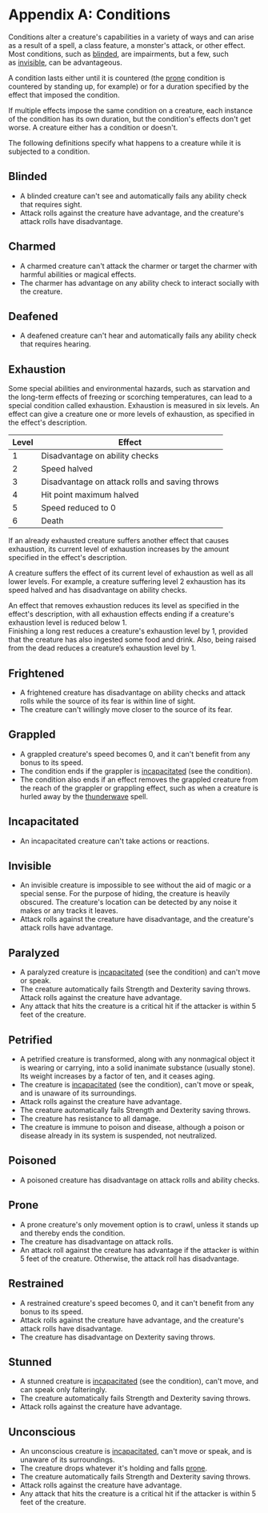 # Appendix A: Conditions

Conditions alter a creature's capabilities in a variety of ways and can arise as a result of a spell, a class feature, a monster's attack, or other effect. Most conditions, such as [blinded](https://www.dndbeyond.com/compendium/rules/basic-rules/appendix-a-conditions#Blinded), are impairments, but a few, such as [invisible](https://www.dndbeyond.com/compendium/rules/basic-rules/appendix-a-conditions#Invisible), can be advantageous.

A condition lasts either until it is countered (the [prone](https://www.dndbeyond.com/compendium/rules/basic-rules/appendix-a-conditions#Prone) condition is countered by standing up, for example) or for a duration specified by the effect that imposed the condition.

If multiple effects impose the same condition on a creature, each instance of the condition has its own duration, but the condition's effects don't get worse. A creature either has a condition or doesn't.

The following definitions specify what happens to a creature while it is subjected to a condition.

## [](https://www.dndbeyond.com/sources/basic-rules/appendix-a-conditions#Blinded)Blinded

- A blinded creature can't see and automatically fails any ability check that requires sight.
- Attack rolls against the creature have advantage, and the creature's attack rolls have disadvantage.

## [](https://www.dndbeyond.com/sources/basic-rules/appendix-a-conditions#Charmed)Charmed

- A charmed creature can't attack the charmer or target the charmer with harmful abilities or magical effects.
- The charmer has advantage on any ability check to interact socially with the creature.

## [](https://www.dndbeyond.com/sources/basic-rules/appendix-a-conditions#Deafened)Deafened

- A deafened creature can't hear and automatically fails any ability check that requires hearing.

## [](https://www.dndbeyond.com/sources/basic-rules/appendix-a-conditions#Exhaustion)Exhaustion

Some special abilities and environmental hazards, such as starvation and the long-term effects of freezing or scorching temperatures, can lead to a special condition called exhaustion. Exhaustion is measured in six levels. An effect can give a creature one or more levels of exhaustion, as specified in the effect's description.

|Level|Effect|
|---|---|
|1|Disadvantage on ability checks|
|2|Speed halved|
|3|Disadvantage on attack rolls and saving throws|
|4|Hit point maximum halved|
|5|Speed reduced to 0|
|6|Death|

  
If an already exhausted creature suffers another effect that causes exhaustion, its current level of exhaustion increases by the amount specified in the effect's description.

A creature suffers the effect of its current level of exhaustion as well as all lower levels. For example, a creature suffering level 2 exhaustion has its speed halved and has disadvantage on ability checks.

An effect that removes exhaustion reduces its level as specified in the effect's description, with all exhaustion effects ending if a creature's exhaustion level is reduced below 1.  
Finishing a long rest reduces a creature's exhaustion level by 1, provided that the creature has also ingested some food and drink. Also, being raised from the dead reduces a creature’s exhaustion level by 1.

## [](https://www.dndbeyond.com/sources/basic-rules/appendix-a-conditions#Frightened)Frightened

- A frightened creature has disadvantage on ability checks and attack rolls while the source of its fear is within line of sight.
- The creature can't willingly move closer to the source of its fear.

## [](https://www.dndbeyond.com/sources/basic-rules/appendix-a-conditions#Grappled)Grappled

- A grappled creature's speed becomes 0, and it can't benefit from any bonus to its speed.
- The condition ends if the grappler is [incapacitated](https://www.dndbeyond.com/compendium/rules/basic-rules/appendix-a-conditions#Incapacitated) (see the condition).
- The condition also ends if an effect removes the grappled creature from the reach of the grappler or grappling effect, such as when a creature is hurled away by the [thunderwave](https://www.dndbeyond.com/spells/thunderwave) spell.

## [](https://www.dndbeyond.com/sources/basic-rules/appendix-a-conditions#Incapacitated)Incapacitated

- An incapacitated creature can't take actions or reactions.

## [](https://www.dndbeyond.com/sources/basic-rules/appendix-a-conditions#Invisible)Invisible

- An invisible creature is impossible to see without the aid of magic or a special sense. For the purpose of hiding, the creature is heavily obscured. The creature's location can be detected by any noise it makes or any tracks it leaves.
- Attack rolls against the creature have disadvantage, and the creature's attack rolls have advantage.

## [](https://www.dndbeyond.com/sources/basic-rules/appendix-a-conditions#Paralyzed)Paralyzed

- A paralyzed creature is [incapacitated](https://www.dndbeyond.com/compendium/rules/basic-rules/appendix-a-conditions#Incapacitated) (see the condition) and can't move or speak.
- The creature automatically fails Strength and Dexterity saving throws. Attack rolls against the creature have advantage.
- Any attack that hits the creature is a critical hit if the attacker is within 5 feet of the creature.

## [](https://www.dndbeyond.com/sources/basic-rules/appendix-a-conditions#Petrified)Petrified

- A petrified creature is transformed, along with any nonmagical object it is wearing or carrying, into a solid inanimate substance (usually stone). Its weight increases by a factor of ten, and it ceases aging.
- The creature is [incapacitated](https://www.dndbeyond.com/compendium/rules/basic-rules/appendix-a-conditions#Incapacitated) (see the condition), can't move or speak, and is unaware of its surroundings.
- Attack rolls against the creature have advantage.
- The creature automatically fails Strength and Dexterity saving throws.
- The creature has resistance to all damage.
- The creature is immune to poison and disease, although a poison or disease already in its system is suspended, not neutralized.

## [](https://www.dndbeyond.com/sources/basic-rules/appendix-a-conditions#Poisoned)Poisoned

- A poisoned creature has disadvantage on attack rolls and ability checks.

## [](https://www.dndbeyond.com/sources/basic-rules/appendix-a-conditions#Prone)Prone

- A prone creature's only movement option is to crawl, unless it stands up and thereby ends the condition.
- The creature has disadvantage on attack rolls.
- An attack roll against the creature has advantage if the attacker is within 5 feet of the creature. Otherwise, the attack roll has disadvantage.

## [](https://www.dndbeyond.com/sources/basic-rules/appendix-a-conditions#Restrained)Restrained

- A restrained creature's speed becomes 0, and it can't benefit from any bonus to its speed.
- Attack rolls against the creature have advantage, and the creature's attack rolls have disadvantage.
- The creature has disadvantage on Dexterity saving throws.

## [](https://www.dndbeyond.com/sources/basic-rules/appendix-a-conditions#Stunned)Stunned

- A stunned creature is [incapacitated](https://www.dndbeyond.com/compendium/rules/basic-rules/appendix-a-conditions#Incapacitated) (see the condition), can't move, and can speak only falteringly.
- The creature automatically fails Strength and Dexterity saving throws.
- Attack rolls against the creature have advantage.

## [](https://www.dndbeyond.com/sources/basic-rules/appendix-a-conditions#Unconscious)Unconscious

- An unconscious creature is [incapacitated](https://www.dndbeyond.com/compendium/rules/basic-rules/appendix-a-conditions#Incapacitated), can't move or speak, and is unaware of its surroundings.
- The creature drops whatever it's holding and falls [prone](https://www.dndbeyond.com/compendium/rules/basic-rules/appendix-a-conditions#Prone).
- The creature automatically fails Strength and Dexterity saving throws.
- Attack rolls against the creature have advantage.
- Any attack that hits the creature is a critical hit if the attacker is within 5 feet of the creature.